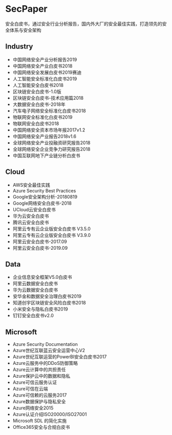 # SecPaper
安全白皮书，通过安全行业分析报告，国内外大厂的安全最佳实践，打造领先的安全体系与安全架构

## Industry
- 中国网络安全产业分析报告2019
- 中国网络安全产业白皮书2018
- 中国网络安全发展白皮书2019赛迪
- 人工智能安全标准化白皮书2019
- 人工智能安全白皮书2018
- 区块链安全白皮书-1.0版
- 区块链安全白皮书-技术应用篇2018
- 大数据安全白皮书-2018年
- 汽车电子网络安全标准化白皮书2018
- 物联网安全标准化白皮书2019
- 物联网安全白皮书2018
- 中国网络安全资本市场年报2017v1.2
- 中国网络安全产业报告2018v1.6
- 全球网络安全产业投融资研究报告2018
- 全球网络安全企业竞争力研究报告2018
- 中国互联网地下产业链分析白皮书

## Cloud

- AWS安全最佳实践
- Azure Security Best Practices
- Google安全架构分析-20180819
- Google网络安全白皮书-2018
- UCloud云安全白皮书
- 华为云安全白皮书
- 腾讯云安全白皮书
- 阿里云专有云企业版安全白皮书 V3.5.0
- 阿里云专有云企业版安全白皮书 V3.9.0
- 阿里云安全白皮书-2017.09
- 阿里云安全白皮书-2019.09

## Data

- 企业信息安全框架V5.0白皮书
- 阿里云数据安全白皮书
- 华为云数据安全白皮书
- 安华金和数据安全治理白皮书2019
- 知道创宇区块链安全风险白皮书2018
- 小米安全与隐私白皮书2019
- 钉钉安全白皮书v2.0

## Microsoft

- Azure Security Documentation
- Azure世纪互联蓝云安全运营中心V2
- Azure世纪互联运营的PowerBI安全白皮书2017
- Azure云服务中的DDoS防御策略
- Azure云计算中的共担责任
- Azure保护云中的数据和隐私
- Azure可信云服务认证
- Azure可信在云端
- Azure可信赖的云服务2017
- Azure数据保护与隐私安全
- Azure网络安全2015
- Azure认证介绍ISO20000/ISO27001
- Microsoft SDL 的简化实施
- Office365安全与合规白皮书
